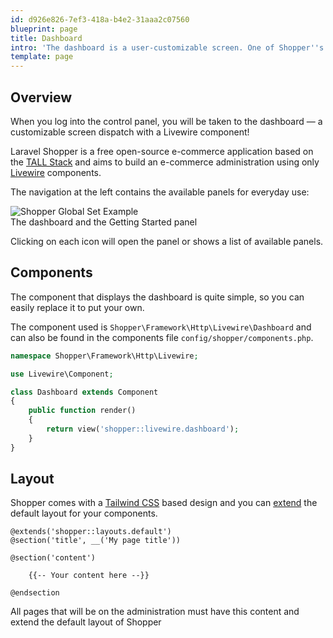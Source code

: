 ```yaml
---
id: d926e826-7ef3-418a-b4e2-31aaa2c07560
blueprint: page
title: Dashboard
intro: 'The dashboard is a user-customizable screen. One of Shopper''s main goals is to enable stores to easily customize the modules.'
template: page
---
```

## Overview

When you log into the control panel, you will be taken to the dashboard — a customizable screen dispatch with a Livewire component!

Laravel Shopper is a free open-source e-commerce application based on the [TALL Stack](https://tallstack.dev) and aims to build an e-commerce administration using only [Livewire](https://laravel-livewire.com) components.

The navigation at the left contains the available panels for everyday use:

<div class="screenshot">
    <img src="/img/dashboard.png" alt="Shopper Global Set Example">
    <div class="caption">The dashboard and the Getting Started panel</div>
</div>

Clicking on each icon will open the panel or shows a list of available panels.

## Components

The component that displays the dashboard is quite simple, so you can easily replace it to put your own.

The component used is `Shopper\Framework\Http\Livewire\Dashboard` and can also be found in the components file `config/shopper/components.php`.

```php
namespace Shopper\Framework\Http\Livewire;

use Livewire\Component;

class Dashboard extends Component
{
    public function render()
    {
        return view('shopper::livewire.dashboard');
    }
}
```

## Layout

Shopper comes with a [Tailwind CSS](https://tailwindcss.com) based design and you can [extend](/extending/control-panel) the default layout for your components.

``` blade
@extends('shopper::layouts.default')
@section('title', __('My page title'))

@section('content')

    {{-- Your content here --}}

@endsection

```

All pages that will be on the administration must have this content and extend the default layout of Shopper